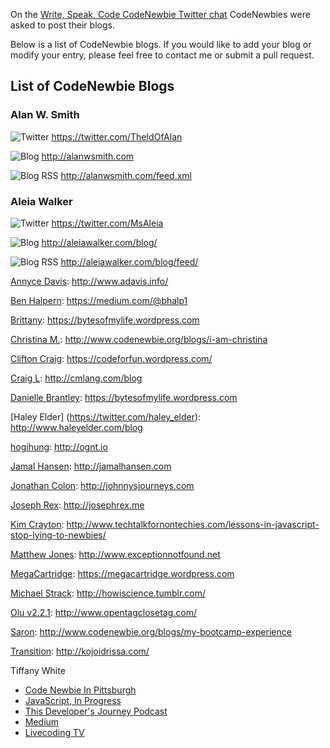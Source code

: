 On the [Write, Speak, Code CodeNewbie Twitter chat](https://storify.com/CodeNewbies/writing-speaking-coding) CodeNewbies were asked to post their blogs.

Below is a list of CodeNewbie blogs.  If you would like to add your blog or modify your entry, please feel free to contact me or submit a pull request.


## List of CodeNewbie Blogs

### Alan W. Smith

![Twitter](https://raw.githubusercontent.com/code-newbies/codenewbie-resources/master/images/icons/twitter.png)
https://twitter.com/TheIdOfAlan

![Blog](https://raw.githubusercontent.com/code-newbies/codenewbie-resources/master/images/icons/blog.png)
http://alanwsmith.com

![Blog RSS](https://raw.githubusercontent.com/code-newbies/codenewbie-resources/master/images/icons/rss.png)
http://alanwsmith.com/feed.xml


### Aleia Walker
![Twitter](https://raw.githubusercontent.com/code-newbies/codenewbie-resources/master/images/icons/twitter.png)
https://twitter.com/MsAleia

![Blog](https://raw.githubusercontent.com/code-newbies/codenewbie-resources/master/images/icons/blog.png)
http://aleiawalker.com/blog/

![Blog RSS](https://raw.githubusercontent.com/code-newbies/codenewbie-resources/master/images/icons/rss.png)
http://aleiawalker.com/blog/feed/


[Annyce Davis](https://twitter.com/brwngrldev): http://www.adavis.info/

[Ben Halpern](https://twitter.com/bhalp1): https://medium.com/@bhalp1

[Brittany](https://twitter.com/alicia_dumas): https://bytesofmylife.wordpress.com

[Christina M.](https://twitter.com/divinetechygirl): http://www.codenewbie.org/blogs/i-am-christina

[Clifton Craig](https://twitter.com/cliftonC76): https://codeforfun.wordpress.com/

[Craig L](https://twitter.com/cmlang42): http://cmlang.com/blog

[Danielle Brantley](https://twitter.com/daniebrant): https://bytesofmylife.wordpress.com

[Haley Elder] (https://twitter.com/haley_elder): http://www.haleyelder.com/blog

[hogihung](https://twitter.com/hogihung): http://ognt.io

[Jamal Hansen](https://twitter.com/jamahans): http://jamalhansen.com

[Jonathan Colon](https://twitter.com/jvcode): http://johnnysjourneys.com

[Joseph Rex](http://twitter.com/joerex101): http://josephrex.me

[Kim Crayton](https://twitter.com/KimCrayton1): http://www.techtalkfornontechies.com/lessons-in-javascript-stop-lying-to-newbies/

[Matthew Jones](https://twitter.com/ExceptionFound): http://www.exceptionnotfound.net

[MegaCartridge](https://twitter.com/megacartridge): https://megacartridge.wordpress.com

[Michael Strack](https://twitter.com/mixtrak): http://howiscience.tumblr.com/

[Olu v2.2.1](https://twitter.com/oluoluoxenfree): http://www.opentagclosetag.com/

[Saron](https://twitter.com/saronyitbarek): http://www.codenewbie.org/blogs/my-bootcamp-experience

[Transition](https://twitter.com/Transition): http://kojoidrissa.com/

Tiffany White

* [Code Newbie In Pittsburgh](http://helloburgh.me)
* [JavaScript, In Progress](https://twhite96.github.io)
* [This Developer's Journey Podcast](http://thisdevsjourney.com)
* [Medium](https://medium.com/@TiffanyW_412)
* [Livecoding TV](https://www.livecoding.tv/twhite96/)


